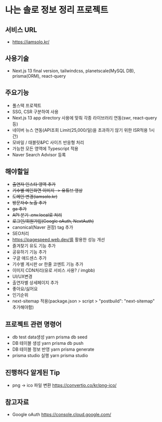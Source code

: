 # 나는 솔로 정보 정리 프로젝트

## 서비스 URL

- https://iamsolo.kr/

## 사용기술

- Next.js 13 final version, tailwindcss, planetscale(MySQL DB), prisma(ORM), react-query

## 주요기능

- 풀스택 프로젝트
- SSG, CSR 구분하여 사용
- Next.js 13 app directory 사용에 맞춰 각종 라이브러리 연동(swr, react-query 등)
- 네이버 뉴스 연동(API조회 Limit(25,000/일)을 초과하기 않기 위한 ISR적용 1시간)
- 모바일 / 태블릿&PC 사이즈 반응형 처리
- 가능한 모든 영역에 Typescript 적용
- Naver Search Advisor 등록

## 해야할일

- ~~출연자 인스타 영역 추가~~
- ~~기수별 메인화면 이미지 -> 유튜브 영상~~
- ~~도메인 변경(iamsolo.kr)~~
- ~~방문자수 노출 추가~~
- ~~ga 추가~~
- ~~API 분기 .env.local로 처리~~
- ~~로그인/회원가입(Google oAuth, NextAuth)~~
- canonical(Naver 권장) tag 추가
- SEO처리
- https://pagespeed.web.dev/를 활용한 성능 개선
- 즐겨찾기 유도 기능 추가
- 공유하기 기능 추가
- 구글 애드센스 추가
- 기수별 게시판 or 한줄 코멘트 기능 추가
- 이미지 CDN처리(유로 서비스 사용? / imgbb)
- UI/UX변경
- 출연자별 상세페이지 추가
- 좋아요/싫어요
- 인기순위
- next-sitemap 적용(package.json > script > "postbuild": "next-sitemap" 추가해야함)

## 프로젝트 관련 명령어

- db test data생성
  yarn prisma db seed
- DB 테이블 생성
  yarn prisma db push
- DB 테이블 정보 반영
  yarn prisma generate
- prisma studio 실행
  yarn prisma studio

## 진행하다 알게된 Tip

- png -> ico 파일 변환
  https://convertio.co/kr/png-ico/

## 참고자료

- Google oAuth
  https://console.cloud.google.com/
